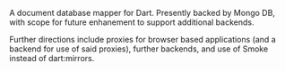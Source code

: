 A document database mapper for Dart. Presently backed by Mongo DB, with scope
for future enhanement to support additional backends.

Further directions include proxies for browser based applications (and a backend
for use of said proxies), further backends, and use of Smoke instead of 
dart:mirrors.